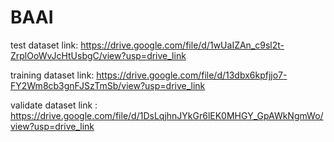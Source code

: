 # BAAI

test dataset link:  https://drive.google.com/file/d/1wUaIZAn_c9sl2t-ZrplOoWvJcHtUsbgC/view?usp=drive_link

training dataset link:  https://drive.google.com/file/d/13dbx6kpfjjo7-FY2Wm8cb3gnFJSzTmSb/view?usp=drive_link

validate dataset link : https://drive.google.com/file/d/1DsLqjhnJYkGr6lEK0MHGY_GpAWkNgmWo/view?usp=drive_link
